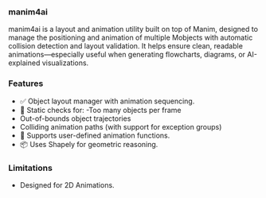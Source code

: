 ### manim4ai

manim4ai is a layout and animation utility built on top of Manim, designed to manage the 
positioning and animation of multiple Mobjects with automatic collision detection and layout
validation. It helps ensure clean, readable animations—especially useful when generating flowcharts,
diagrams, or AI-explained visualizations.

### Features
- ✅ Object layout manager with animation sequencing.
- 🚧 Static checks for:
-Too many objects per frame
- Out-of-bounds object trajectories
- Colliding animation paths (with support for exception groups)
- 🔁 Supports user-defined animation functions.
- 📦 Uses Shapely for geometric reasoning.

### Limitations
- Designed for 2D Animations. 
